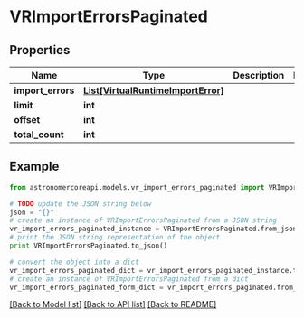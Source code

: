 # VRImportErrorsPaginated


## Properties
Name | Type | Description | Notes
------------ | ------------- | ------------- | -------------
**import_errors** | [**List[VirtualRuntimeImportError]**](VirtualRuntimeImportError.md) |  | 
**limit** | **int** |  | 
**offset** | **int** |  | 
**total_count** | **int** |  | 

## Example

```python
from astronomercoreapi.models.vr_import_errors_paginated import VRImportErrorsPaginated

# TODO update the JSON string below
json = "{}"
# create an instance of VRImportErrorsPaginated from a JSON string
vr_import_errors_paginated_instance = VRImportErrorsPaginated.from_json(json)
# print the JSON string representation of the object
print VRImportErrorsPaginated.to_json()

# convert the object into a dict
vr_import_errors_paginated_dict = vr_import_errors_paginated_instance.to_dict()
# create an instance of VRImportErrorsPaginated from a dict
vr_import_errors_paginated_form_dict = vr_import_errors_paginated.from_dict(vr_import_errors_paginated_dict)
```
[[Back to Model list]](../README.md#documentation-for-models) [[Back to API list]](../README.md#documentation-for-api-endpoints) [[Back to README]](../README.md)


